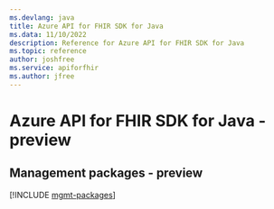 ```yaml
---
ms.devlang: java
title: Azure API for FHIR SDK for Java
ms.data: 11/10/2022
description: Reference for Azure API for FHIR SDK for Java
ms.topic: reference
author: joshfree
ms.service: apiforfhir
ms.author: jfree
---
```

# Azure API for FHIR SDK for Java - preview

## Management packages - preview
[!INCLUDE [mgmt-packages](api-for-fhir-mgmt-index.md)]